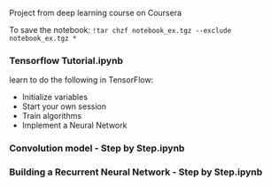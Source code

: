 Project from deep learning course on Coursera

To save the notebook: `!tar chzf notebook_ex.tgz --exclude notebook_ex.tgz *`

### Tensorflow Tutorial.ipynb
learn to do the following in TensorFlow: 
- Initialize variables
- Start your own session
- Train algorithms 
- Implement a Neural Network

### Convolution model - Step by Step.ipynb

### Building a Recurrent Neural Network - Step by Step.ipynb